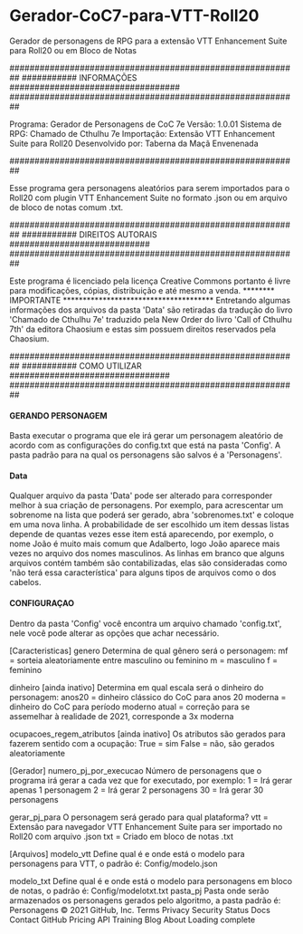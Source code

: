 # Gerador-CoC7-para-VTT-Roll20
Gerador de personagens de RPG para a extensão  VTT Enhancement Suite para Roll20 ou em Bloco de Notas

##########################################################
########### INFORMAÇÕES ##################################
##########################################################

Programa: Gerador de Personagens de CoC 7e
Versão: 1.0.01
Sistema de RPG: Chamado de Cthulhu 7e
Importação: Extensão VTT Enhancement Suite para Roll20
Desenvolvido por: Taberna da Maçã Envenenada

##########################################################

Esse programa gera personagens aleatórios para serem
importados para o Roll20 com plugin VTT Enhancement
Suite no formato .json ou em arquivo de bloco de notas
comum .txt.

##########################################################
########### DIREITOS AUTORAIS ############################
##########################################################

Este programa é licenciado pela licença Creative Commons
portanto é livre para modificações, cópias, distribuição
e até mesmo a venda.
******** IMPORTANTE **************************************
Entretando algumas informações dos arquivos da pasta 'Data'
são retiradas da tradução do livro 'Chamado de Cthulhu 7e'
traduzido pela New Order do livro 'Call of Cthulhu 7th' da
editora Chaosium e estas sim possuem direitos reservados
pela Chaosium.

##########################################################
########### COMO UTILIZAR ################################
##########################################################

#### GERANDO PERSONAGEM ##################################

Basta executar o programa que ele irá gerar um personagem
aleatório de acordo com as configurações do config.txt que
está na pasta 'Config'. A pasta padrão para na qual os
personagens são salvos é a 'Personagens'.

#### Data ################################################

Qualquer arquivo da pasta 'Data' pode ser alterado para
corresponder melhor à sua criação de personagens.
Por exemplo, para acrescentar um sobrenome na lista que
poderá ser gerado, abra 'sobrenomes.txt' e coloque em uma
nova linha.
A probabilidade de ser escolhido um item dessas listas
depende de quantas vezes esse item está aparecendo, por
exemplo, o nome João é muito mais comum que Adalberto,
logo João aparece mais vezes no arquivo dos nomes
masculinos.
As linhas em branco que alguns arquivos contém também são
contabilizadas, elas são consideradas como 'não terá essa
característica' para alguns tipos de arquivos como o dos
cabelos.

#### CONFIGURAÇAO ########################################

Dentro da pasta 'Config' você encontra um arquivo chamado
'config.txt', nele você pode alterar as opções que achar
necessário.

[Caracteristicas]
genero
	Determina de qual gênero será o personagem:
	mf = sorteia aleatoriamente entre masculino ou feminino
	m = masculino
	f = feminino

dinheiro [ainda inativo]
	Determina em qual escala será o dinheiro do personagem:
	anos20 = dinheiro clássico do CoC para anos 20
	moderna = dinheiro do CoC para período moderno
	atual = correção para se assemelhar à realidade de 2021, corresponde a 3x moderna

ocupacoes_regem_atributos [ainda inativo]
	Os atributos são gerados para fazerem sentido com a ocupação:
	True = sim
	False = não, são gerados aleatoriamente

[Gerador]
numero_pj_por_execucao
	Número de personagens que o programa irá gerar a cada vez que for executado, por exemplo:
	1 = Irá gerar apenas 1 personagem
	2 = Irá gerar 2 personagens
	30 = Irá gerar 30 personagens

gerar_pj_para
	O personagem será gerado para qual plataforma?
	vtt = Extensão para navegador VTT Enhancement Suite para ser importado no Roll20 com arquivo .json
	txt = Criado em bloco de notas .txt

[Arquivos]
modelo_vtt
	Define qual é e onde está o modelo para personagens para VTT, o padrão é:
	Config/modelo.json

modelo_txt
	Define qual é e onde está o modelo para personagens em bloco de notas, o padrão é:
	Config/modelotxt.txt
pasta_pj
	Pasta onde serão armazenados os personagens gerados pelo algoritmo, a pasta padrão é:
	Personagens
© 2021 GitHub, Inc.
Terms
Privacy
Security
Status
Docs
Contact GitHub
Pricing
API
Training
Blog
About
Loading complete
